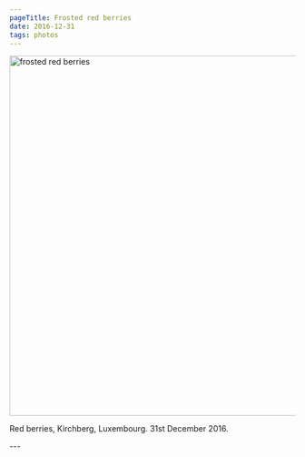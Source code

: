 ```yaml
---
pageTitle: Frosted red berries
date: 2016-12-31
tags: photos
---
```

<p><img src="/assets/images/red-berries-zoom.png" alt="frosted red berries" width="1216" height="633" /></p>
<p>Red berries, Kirchberg, Luxembourg. 31st December 2016.</p>
---
